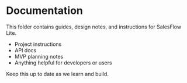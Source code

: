 # Documentation

This folder contains guides, design notes, and instructions for SalesFlow Lite.

- Project instructions
- API docs
- MVP planning notes
- Anything helpful for developers or users

Keep this up to date as we learn and build.

